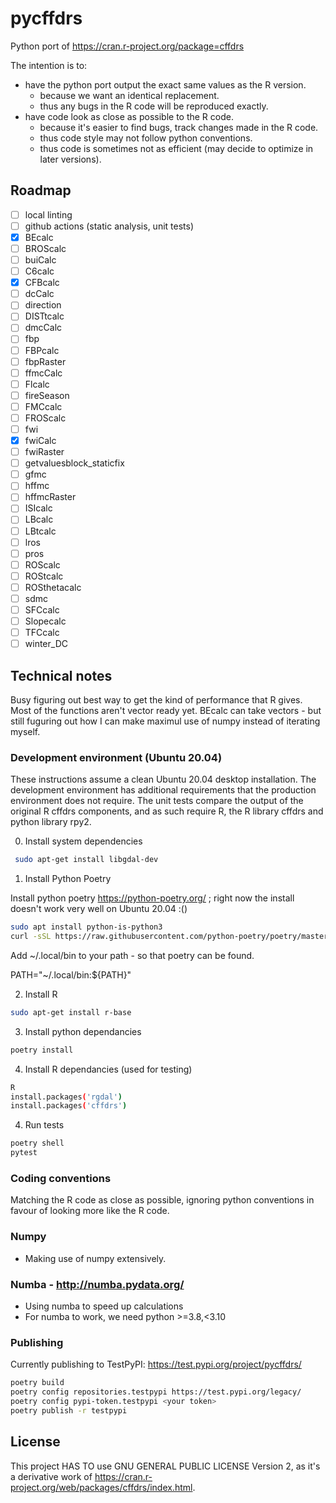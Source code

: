# pycffdrs

Python port of https://cran.r-project.org/package=cffdrs

The intention is to:

- have the python port output the exact same values as the R version.
  - because we want an identical replacement.
  - thus any bugs in the R code will be reproduced exactly.
- have code look as close as possible to the R code.
  - because it's easier to find bugs, track changes made in the R code.
  - thus code style may not follow python conventions.
  - thus code is sometimes not as efficient (may decide to optimize in later versions).

## Roadmap

- [ ] local linting
- [ ] github actions (static analysis, unit tests)
- [x] BEcalc
- [ ] BROScalc
- [ ] buiCalc
- [ ] C6calc
- [x] CFBcalc
- [ ] dcCalc
- [ ] direction
- [ ] DISTtcalc
- [ ] dmcCalc
- [ ] fbp
- [ ] FBPcalc
- [ ] fbpRaster
- [ ] ffmcCalc
- [ ] Flcalc
- [ ] fireSeason
- [ ] FMCcalc
- [ ] FROScalc
- [ ] fwi
- [x] fwiCalc
- [ ] fwiRaster
- [ ] getvaluesblock_staticfix
- [ ] gfmc
- [ ] hffmc
- [ ] hffmcRaster
- [ ] ISIcalc
- [ ] LBcalc
- [ ] LBtcalc
- [ ] lros
- [ ] pros
- [ ] ROScalc
- [ ] ROStcalc
- [ ] ROSthetacalc
- [ ] sdmc
- [ ] SFCcalc
- [ ] Slopecalc
- [ ] TFCcalc
- [ ] winter_DC

## Technical notes

Busy figuring out best way to get the kind of performance that R gives. Most of the functions
aren't vector ready yet. BEcalc can take vectors - but still fuguring out how I can make
maximul use of numpy instead of iterating myself.

### Development environment (Ubuntu 20.04)

These instructions assume a clean Ubuntu 20.04 desktop installation. The development environment has additional requirements
that the production environment does not require. The unit tests compare the output of the original R cffdrs components,
and as such require R, the R library cffdrs and python library rpy2.

0. Install system dependencies

```bash
 sudo apt-get install libgdal-dev
```
1. Install Python Poetry

Install python poetry https://python-poetry.org/ ; right now the install doesn't work very well on Ubuntu 20.04 :()

```bash
sudo apt install python-is-python3
curl -sSL https://raw.githubusercontent.com/python-poetry/poetry/master/install-poetry.py | python -
```

Add ~/.local/bin to your path - so that poetry can be found.

PATH="~/.local/bin:${PATH}"

2. Install R
```bash
sudo apt-get install r-base
```
3. Install python dependancies
```bash
poetry install
```
4. Install R dependancies (used for testing)
```bash
R
install.packages('rgdal')
install.packages('cffdrs')
```
4. Run tests
```bash
poetry shell
pytest
```
### Coding conventions

Matching the R code as close as possible, ignoring python conventions in favour of
looking more like the R code.

### Numpy

- Making use of numpy extensively.

### Numba - http://numba.pydata.org/

- Using numba to speed up calculations
- For numba to work, we need python >=3.8,<3.10

### Publishing

Currently publishing to TestPyPI: https://test.pypi.org/project/pycffdrs/

```bash
poetry build
poetry config repositories.testpypi https://test.pypi.org/legacy/
poetry config pypi-token.testpypi <your token>
poetry publish -r testpypi
```

## License

This project HAS TO use GNU GENERAL PUBLIC LICENSE Version 2, as it's a derivative work of
https://cran.r-project.org/web/packages/cffdrs/index.html.
